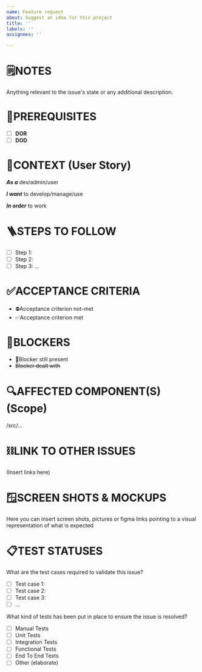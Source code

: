 ```yaml
---
name: Feature request
about: Suggest an idea for this project
title: ''
labels: ''
assignees: ''

---
```


# 🗒️NOTES

Anything relevant to the issue's state or any additional description.

# 🏁PREREQUISITES

- [ ] **DOR**
- [ ] **DOD**

# 📜CONTEXT (User Story)

***As a*** dev/admin/user

***I want*** to develop/manage/use

***In order*** to work

# 🪜STEPS TO FOLLOW

- [ ] Step 1: 
- [ ] Step 2:
- [ ] Step 3:
...

# ✅ACCEPTANCE CRITERIA

- ⛔Acceptance criterion not-met
- ✅Acceptance criterion met

# 📛BLOCKERS

- 📛Blocker still present
- ~~Blocker dealt with~~

# 🔍AFFECTED COMPONENT(S) (Scope)

/src/…

# ⛓️LINK TO OTHER ISSUES
(Insert links here)

# 🪟SCREEN SHOTS & MOCKUPS

Here you can insert screen shots, pictures or figma links pointing to a visual representation of what is expected

# 📋TEST STATUSES
What are the test cases required to validate this issue?
- [ ] Test case 1:
- [ ] Test case 2:
- [ ] Test case 3:
- [ ] ...

What kind of tests has been put in place to ensure the issue is resolved?
- [ ] Manual Tests
- [ ] Unit Tests
- [ ] Integration Tests
- [ ] Functional Tests
- [ ] End To End Tests
- [ ] Other (elaborate)
